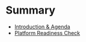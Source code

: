 # Summary

* [Introduction & Agenda](README.md)
* [Platform Readiness Check](platform-readiness-check.md)

